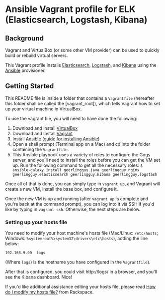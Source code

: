 # Ansible Vagrant profile for ELK (Elasticsearch, Logstash, Kibana)

## Background

Vagrant and VirtualBox (or some other VM provider) can be used to quickly build or rebuild virtual servers.

This Vagrant profile installs [Elasticsearch](http://www.elasticsearch.org/), [Logstash](http://logstash.net/), and [Kibana](http://www.elasticsearch.org/overview/kibana/) using the [Ansible](http://www.ansible.com/) provisioner.

## Getting Started

This README file is inside a folder that contains a `Vagrantfile` (hereafter this folder shall be called the [vagrant_root]), which tells Vagrant how to set up your virtual machine in VirtualBox.

To use the vagrant file, you will need to have done the following:

  1. Download and Install [VirtualBox](https://www.virtualbox.org/wiki/Downloads)
  2. Download and Install [Vagrant](http://downloads.vagrantup.com/)
  3. Install [Ansible](http://ansibleworks.com/) ([guide for installing Ansible](http://docs.ansible.com/intro_installation.html))
  4. Open a shell prompt (Terminal app on a Mac) and cd into the folder containing the `Vagrantfile`.
  5. This Ansible playbook uses a variety of roles to configure the Gogs server, and you'll need to install the roles before you can get the VM set up. Run the following command to get all the necessary roles: `$ ansible-galaxy install geerlingguy.java geerlingguy.nginx geerlingguy.elasticsearch geerlingguy.kibana geerlingguy.logstash`

Once all of that is done, you can simply type in `vagrant up`, and Vagrant will create a new VM, install the base box, and configure it.

Once the new VM is up and running (after `vagrant up` is complete and you're back at the command prompt), you can log into it via SSH if you'd like by typing in `vagrant ssh`. Otherwise, the next steps are below.

### Setting up your hosts file

You need to modify your host machine's hosts file (Mac/Linux: `/etc/hosts`; Windows: `%systemroot%\system32\drivers\etc\hosts`), adding the line below:

    192.168.9.90  logs

(Where `logs`) is the hostname you have configured in the `Vagrantfile`).

After that is configured, you could visit http://logs/ in a browser, and you'll see the Kibana dashboard. Nice!

If you'd like additional assistance editing your hosts file, please read [How do I modify my hosts file?](http://www.rackspace.com/knowledge_center/article/how-do-i-modify-my-hosts-file) from Rackspace.
